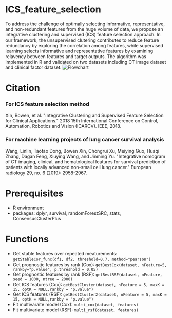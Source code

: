 # ICS_feature_selection
To address the challenge of optimally selecting informative, representative, and non-redundant features from the huge volume of data, we propose an integrative clustering and supervised (ICS) feature selection approach. In our framework, the unsupervised clutering contributes to reduce feature redundancy by exploring the correlation among features, while supervised learning selects informative and representative features by examining relavency between features and target outputs. The algorithm was implemented in R and validated on two datasets including CT image dataset and clinical factor dataset. 
![Flowchart](https://user-images.githubusercontent.com/10879680/110190303-baca6880-7e76-11eb-8a92-fccc5e5cf2d0.jpg)


# Citation
### For ICS feature selection method
Xin, Bowen, et al. "Integrative Clustering and Supervised Feature Selection for Clinical Applications." 2018 15th International Conference on Control, Automation, Robotics and Vision (ICARCV). IEEE, 2018.

### For machine learning projects of lung cancer survival analysis
Wang, Linlin, Taotao Dong, Bowen Xin, Chongrui Xu, Meiying Guo, Huaqi Zhang, Dagan Feng, Xiuying Wang, and Jinming Yu. "Integrative nomogram of CT imaging, clinical, and hematological features for survival prediction of patients with locally advanced non-small cell lung cancer." European radiology 29, no. 6 (2019): 2958-2967.

# Prerequisites
- R environment
- packages: dplyr, survival, randomForestSRC, stats, ConsensusClusterPlus

# Functions
- Get stable features over repeated meaturements: 
  `getStableCor_func(df1, df2, threshold=0.7, method="pearson")`
- Get prognostic features by rank (Cox):
  `getBestCox(dataset, nFeature=5, rankby="p.value", p.threshold = 0.05)`
- Get prognostic features by rank (RSF):
  `getBestRSF(dataset, nFeature, seed = 1000, ntree = 2000)`
- Get ICS features (Cox):
  `getBestCluster(dataset, nFeature = 5, maxK = 15, optK = NULL,rankby = "p.value")`
- Get ICS features (RSF):
  `getBestCluster2(dataset, nFeature = 5, maxK = 15, optK = NULL,rankby = "p.value")`
- Fit multivaraite model (Cox):
  `multi_cox(dataset, features)`
- Fit multivariate model (RSF):
  `multi_rsf(dataset, features)`

